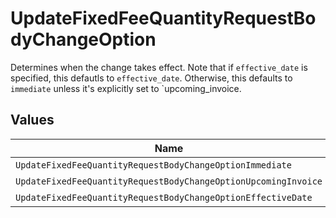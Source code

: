 # UpdateFixedFeeQuantityRequestBodyChangeOption

Determines when the change takes effect. Note that if `effective_date` is specified, this defautls to `effective_date`. Otherwise, this defaults to `immediate` unless it's explicitly set to `upcoming_invoice.


## Values

| Name                                                           | Value                                                          |
| -------------------------------------------------------------- | -------------------------------------------------------------- |
| `UpdateFixedFeeQuantityRequestBodyChangeOptionImmediate`       | immediate                                                      |
| `UpdateFixedFeeQuantityRequestBodyChangeOptionUpcomingInvoice` | upcoming_invoice                                               |
| `UpdateFixedFeeQuantityRequestBodyChangeOptionEffectiveDate`   | effective_date                                                 |